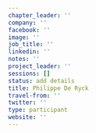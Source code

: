 ```yaml
---
chapter_leader: ''
company: ''
facebook: ''
image: ''
job_title: ''
linkedin: ''
notes: ''
project_leader: ''
sessions: []
status: add details
title: Philippe De Ryck
travel-from: ''
twitter: ''
type: participant
website: ''
---
```


<!-- put more details about participant here -->